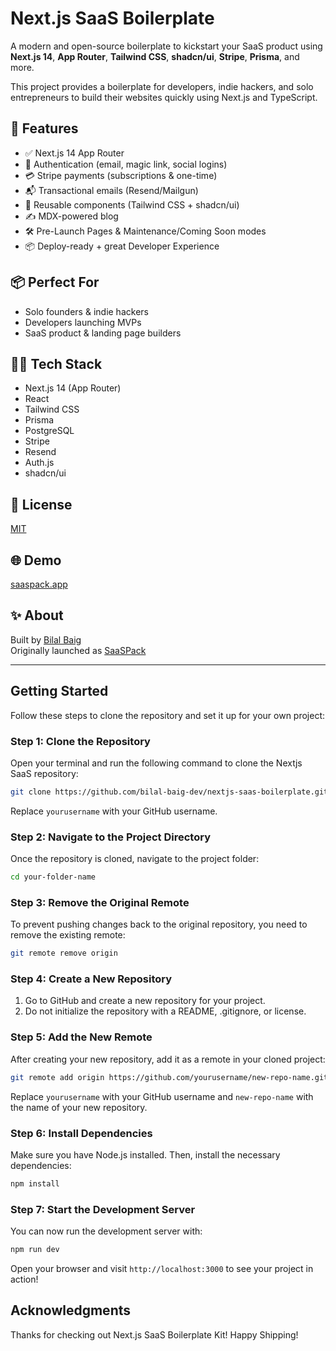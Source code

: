 # Next.js SaaS Boilerplate

A modern and open-source boilerplate to kickstart your SaaS product using **Next.js 14**, **App Router**, **Tailwind CSS**, **shadcn/ui**, **Stripe**, **Prisma**, and more.

This project provides a boilerplate for developers, indie hackers, and solo entrepreneurs to build their websites quickly using Next.js and TypeScript.

## 🚀 Features

- ✅ Next.js 14 App Router
- 🔐 Authentication (email, magic link, social logins)
- 💳 Stripe payments (subscriptions & one-time)
- 📬 Transactional emails (Resend/Mailgun)
- 🧩 Reusable components (Tailwind CSS + shadcn/ui)
- ✍️ MDX-powered blog
- 🛠️ Pre-Launch Pages & Maintenance/Coming Soon modes
- 📦 Deploy-ready + great Developer Experience

## 📦 Perfect For

- Solo founders & indie hackers
- Developers launching MVPs
- SaaS product & landing page builders

## 🧑‍💻 Tech Stack

- Next.js 14 (App Router)
- React
- Tailwind CSS
- Prisma
- PostgreSQL
- Stripe
- Resend
- Auth.js
- shadcn/ui

## 📄 License

[MIT](LICENSE)

## 🌐 Demo

[saaspack.app](https://saaspack.app)

## ✨ About

Built by [Bilal Baig](https://github.com/bilal-baig-dev)  
Originally launched as [SaaSPack](https://saaspack.app)


---


## Getting Started

Follow these steps to clone the repository and set it up for your own project:

### Step 1: Clone the Repository

Open your terminal and run the following command to clone the Nextjs SaaS repository:

```bash
git clone https://github.com/bilal-baig-dev/nextjs-saas-boilerplate.git
```

Replace `yourusername` with your GitHub username.

### Step 2: Navigate to the Project Directory

Once the repository is cloned, navigate to the project folder:

```bash
cd your-folder-name
```

### Step 3: Remove the Original Remote

To prevent pushing changes back to the original repository, you need to remove the existing remote:

```bash
git remote remove origin
```

### Step 4: Create a New Repository

1. Go to GitHub and create a new repository for your project.
2. Do not initialize the repository with a README, .gitignore, or license.

### Step 5: Add the New Remote

After creating your new repository, add it as a remote in your cloned project:

```bash
git remote add origin https://github.com/yourusername/new-repo-name.git
```

Replace `yourusername` with your GitHub username and `new-repo-name` with the name of your new repository.

### Step 6: Install Dependencies

Make sure you have Node.js installed. Then, install the necessary dependencies:

```bash
npm install
```

### Step 7: Start the Development Server

You can now run the development server with:

```bash
npm run dev
```

Open your browser and visit `http://localhost:3000` to see your project in action!

## Acknowledgments

Thanks for checking out Next.js SaaS Boilerplate Kit! Happy Shipping!
